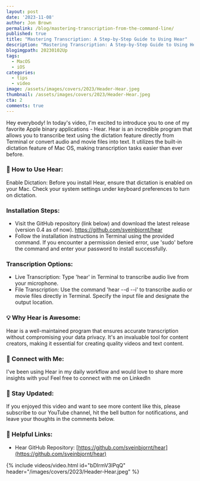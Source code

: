 ```yaml
---
layout: post
date: '2023-11-08'
author: Jon Brown
permalink: /blog/mastering-transcription-from-the-command-line/
published: true
title: "Mastering Transcription: A Step-by-Step Guide to Using Hear"
description: "Mastering Transcription: A Step-by-Step Guide to Using Hear"
blogimgpath: 20230102Up
tags:
  - MacOS
  - iOS
categories:
  - tips
  - video
image: /assets/images/covers/2023/Header-Hear.jpeg
thumbnail: /assets/images/covers/2023/Header-Hear.jpeg
cta: 2
comments: true
---
```

Hey everybody! In today's video, I'm excited to introduce you to one of my favorite Apple binary applications - Hear. Hear is an incredible program that allows you to transcribe text using the dictation feature directly from Terminal or convert audio and movie files into text. It utilizes the built-in dictation feature of Mac OS, making transcription tasks easier than ever before.

### 🔧 How to Use Hear:
Enable Dictation: Before you install Hear, ensure that dictation is enabled on your Mac. Check your system settings under keyboard preferences to turn on dictation.

### Installation Steps:
- Visit the GitHub repository (link below) and download the latest release (version 0.4 as of now). https://github.com/sveinbjornt/hear
- Follow the installation instructions in Terminal using the provided command. If you encounter a permission denied error, use 'sudo' before the command and enter your password to install successfully.

### Transcription Options:
- Live Transcription: Type 'hear' in Terminal to transcribe audio live from your microphone.
- File Transcription: Use the command 'hear --d --i' to transcribe audio or movie files directly in Terminal. Specify the input file and designate the output location.

### 💡 Why Hear is Awesome:
Hear is a well-maintained program that ensures accurate transcription without compromising your data privacy. It's an invaluable tool for content creators, making it essential for creating quality videos and text content.

### 🌟 Connect with Me:
I've been using Hear in my daily workflow and would love to share more insights with you! Feel free to connect with me on LinkedIn 

### 🔔 Stay Updated:
If you enjoyed this video and want to see more content like this, please subscribe to our YouTube channel, hit the bell button for notifications, and leave your thoughts in the comments below.

### 🔗 Helpful Links:
- Hear GitHub Repository: [https://github.com/sveinbjornt/hear](https://github.com/sveinbjornt/hear)
 
{% include videos/video.html id="bDlrmV3lPqQ" header="/images/covers/2023/Header-Hear.jpeg" %}

